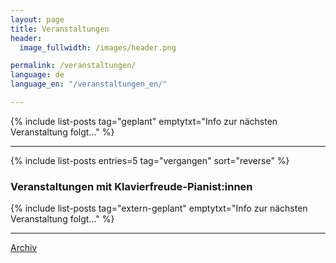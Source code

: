 ```yaml
---
layout: page
title: Veranstaltungen
header:
  image_fullwidth: /images/header.png

permalink: /veranstaltungen/
language: de
language_en: "/veranstaltungen_en/"

---
```



{% include list-posts tag="geplant" emptytxt="Info zur nächsten Veranstaltung folgt..." %}

----

{% include list-posts entries=5 tag="vergangen" sort="reverse"  %}

### Veranstaltungen mit Klavierfreude-Pianist:innen

{% include list-posts tag="extern-geplant" emptytxt="Info zur nächsten Veranstaltung folgt..." %}

----

<div class="medium-2"><a class="button small radius expand" href="https://klavierfreude.at/blog/archive/" title="Archiv">Archiv</a></div>


